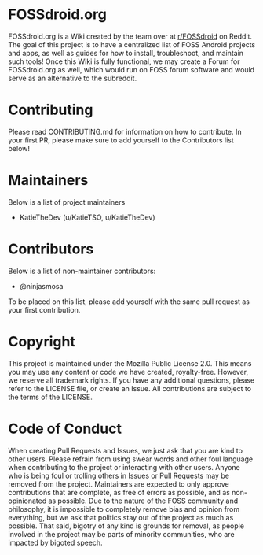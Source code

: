 # FOSSdroid.org
FOSSdroid.org is a Wiki created by the team over at [r/FOSSdroid](https://www.reddit.com/r/fossdroid) on Reddit. The goal of this project is to have a centralized list of FOSS Android projects and apps, as well as guides for how to install, troubleshoot, and maintain such tools! Once this Wiki is fully functional, we may create a Forum for FOSSdroid.org as well, which would run on FOSS forum software and would serve as an alternative to the subreddit.

# Contributing
Please read CONTRIBUTING.md for information on how to contribute. In your first PR, please make sure to add yourself to the Contributors list below!

# Maintainers
Below is a list of project maintainers

- KatieTheDev (u/KatieTSO, u/KatieTheDev)

# Contributors
Below is a list of non-maintainer contributors:

- @ninjasmosa

To be placed on this list, please add yourself with the same pull request as your first contribution. 

# Copyright
This project is maintained under the Mozilla Public License 2.0. This means you may use any content or code we have created, royalty-free. However, we reserve all trademark rights. If you have any additional questions, please refer to the LICENSE file, or create an Issue. All contributions are subject to the terms of the LICENSE.

# Code of Conduct
When creating Pull Requests and Issues, we just ask that you are kind to other users. Please refrain from using swear words and other foul language when contributing to the project or interacting with other users. Anyone who is being foul or trolling others in Issues or Pull Requests may be removed from the project. Maintainers are expected to only approve contributions that are complete, as free of errors as possible, and as non-opinionated as possible. Due to the nature of the FOSS community and philosophy, it is impossible to completely remove bias and opinion from everything, but we ask that politics stay out of the project as much as possible. That said, bigotry of any kind is grounds for removal, as people involved in the project may be parts of minority communities, who are impacted by bigoted speech.
